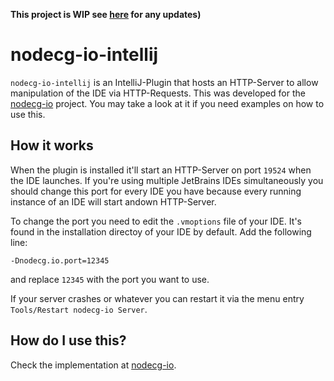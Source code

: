 **This project is WIP see [here](https://github.com/codeoverflow-org/nodecg-io/pull/29) for any updates)**

# nodecg-io-intellij

`nodecg-io-intellij` is an IntelliJ-Plugin that hosts an HTTP-Server to allow manipulation of the IDE via HTTP-Requests. This was developed for the [nodecg-io](https://github.com/codeoverflow-org/nodecg-io) project. You may take a look at it if you need examples on how to use this.

## How it works

When the plugin is installed it'll start an HTTP-Server on port `19524` when the IDE launches. If you're using multiple JetBrains IDEs simultaneously you should change this port for every IDE you have because every running instance of an IDE will start andown HTTP-Server.

To change the port you need to edit the `.vmoptions` file of your IDE. It's found in the installation directoy of your IDE by default. Add the following line:

```
-Dnodecg.io.port=12345
```

and replace `12345` with the port you want to use.


If your server crashes or whatever you can restart it via the menu entry `Tools/Restart nodecg-io Server`.

## How do I use this?

Check the implementation at [nodecg-io](https://github.com/noeppi-noeppi/nodecg-io/tree/intellij/nodecg-io-intellij).